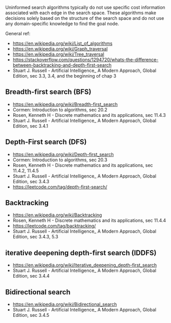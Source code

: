 Uninformed search algorithms typically do not use specific cost information associated with each edge in the search space. These algorithms make decisions solely based on the structure of the search space and do not use any domain-specific knowledge to find the goal node.

General ref:

- https://en.wikipedia.org/wiki/List_of_algorithms
- https://en.wikipedia.org/wiki/Graph_traversal
- https://en.wikipedia.org/wiki/Tree_traversal
- https://stackoverflow.com/questions/1294720/whats-the-difference-between-backtracking-and-depth-first-search
- Stuart J. Russell - Artificial Intelligence_ A Modern Approach, Global Edition, sec 3.3, 3.4, and the beginning of chap 3

## Breadth-first search (BFS)

- https://en.wikipedia.org/wiki/Breadth-first_search
- Cormen: Introduction to algorithms, sec 20.2
- Rosen, Kenneth H - Discrete mathematics and its applications, sec 11.4.3
- Stuart J. Russell - Artificial Intelligence_ A Modern Approach, Global Edition, sec 3.4.1

## Depth-First search (DFS)

- https://en.wikipedia.org/wiki/Depth-first_search
- Cormen: Introduction to algorithms, sec 20.3
- Rosen, Kenneth H - Discrete mathematics and its applications, sec 11.4.2, 11.4.5
- Stuart J. Russell - Artificial Intelligence_ A Modern Approach, Global Edition, sec 3.4.3
- https://leetcode.com/tag/depth-first-search/

## Backtracking

- https://en.wikipedia.org/wiki/Backtracking
- Rosen, Kenneth H - Discrete mathematics and its applications, sec 11.4.4
- https://leetcode.com/tag/backtracking/
- Stuart J. Russell - Artificial Intelligence_ A Modern Approach, Global Edition, sec 3.4.3, 5.3

## iterative deepening depth-first search (IDDFS) 

- https://en.wikipedia.org/wiki/Iterative_deepening_depth-first_search
- Stuart J. Russell - Artificial Intelligence_ A Modern Approach, Global Edition, sec 3.4.4

## Bidirectional search

- https://en.wikipedia.org/wiki/Bidirectional_search
- Stuart J. Russell - Artificial Intelligence_ A Modern Approach, Global Edition, sec 3.4.5

